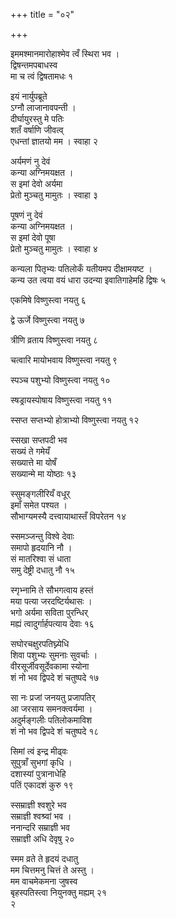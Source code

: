 +++
title = "०२"

+++
 
 

इममश्मानमारोहाश्मेव त्वँ स्थिरा भव ।  
द्विषन्तमपबाधस्व  
मा च त्वं द्विषतामधः १  
 

इयं नार्युपब्रूते  
ऽग्नौ लाजानावपन्ती ।  
दीर्घायुरस्तु मे पतिः  
शतँ वर्षाणि जीवत्व्  
एधन्तां ज्ञातयो मम । स्वाहा २  
 

अर्यमणं नु देवं  
कन्या अग्निमयक्षत ।  
स इमां देवो अर्यमा  
प्रेतो मुञ्चतु मामुतः । स्वाहा ३  
 

पूषणं नु देवं  
कन्या अग्निमयक्षत ।  
स इमां देवो पूषा  
प्रेतो मुञ्चतु मामुतः । स्वाहा ४  
 

कन्यला पितृभ्यः पतिलोकँ यतीयमप दीक्षामयष्ट ।  
कन्य उत त्वया वयं धारा उदन्या इवातिगाहेमहि द्विषः ५  
 

एकमिषे विष्णुस्त्वा नयतु ६  
 

द्वे ऊर्जे विष्णुस्त्वा नयतु ७  
 

त्रीणि व्रताय विष्णुस्त्वा नयतु ८  
 

चत्वारि मायोभवाय विष्णुस्त्वा नयतु ९  
 

स्पञ्च पशुभ्यो विष्णुस्त्वा नयतु १०  
 

स्षड्रायस्पोषाय विष्णुस्त्वा नयतु ११  
 

स्सप्त सप्तभ्यो होत्राभ्यो विष्णुस्त्वा नयतु १२  
 

स्सखा सप्तपदी भव  
सख्यं ते गमेयँ  
सख्यात्ते मा योषँ  
सख्यान्मे मा योष्ठाः १३  
 

स्सुमङ्गलीरियँ वधूर्  
इमाँ समेत पश्यत ।  
सौभाग्यमस्यै दत्त्वायाथास्तँ विपरेतन १४  
 

स्समञ्जन्तु विश्वे देवाः  
समापो हृदयानि नौ ।  
सं मातरिश्वा सं धाता  
समु देष्ट्री दधातु नौ १५  
 

स्गृभ्नामि ते सौभगत्वाय हस्तं  
मया पत्या जरदष्टिर्यथासः ।  
भगो अर्यमा सविता पुरन्धिर्  
मह्यं त्वादुर्गार्हपत्याय देवाः १६  
 

सघोरचक्षुरपतिघ्न्येधि  
शिवा पशुभ्यः सुमनाः सुवर्चाः ।  
वीरसूर्जीवसूर्देवकामा स्योना  
शं नो भव द्विपदे शं चतुष्पदे १७  
 

सा नः प्रजां जनयतु प्रजापतिर्  
आ जरसाय समनक्त्वर्यमा ।  
अदुर्मङ्गलीः पतिलोकमाविश  
शं नो भव द्विपदे शं चतुष्पदे १८  
 

सिमां त्वं इन्द्र मीढ्वः  
सुपुत्राँ सुभगां कृधि ।  
दशास्यां पुत्रानाधेहि  
पतिं एकादशं कुरु १९  
 

स्सम्राज्ञी श्वशुरे भव  
सम्राज्ञी श्वश्र्वां भव ।  
ननान्दरि सम्राज्ञी भव  
सम्राज्ञी अधि देवृषु २०  
 

स्मम व्रते ते हृदयं दधातु  
मम चित्तमनु चित्तं ते अस्तु ।  
मम वाचमेकमना जुषस्व  
बृहस्पतिस्त्वा नियुनक्तु मह्यम् २१   
२  